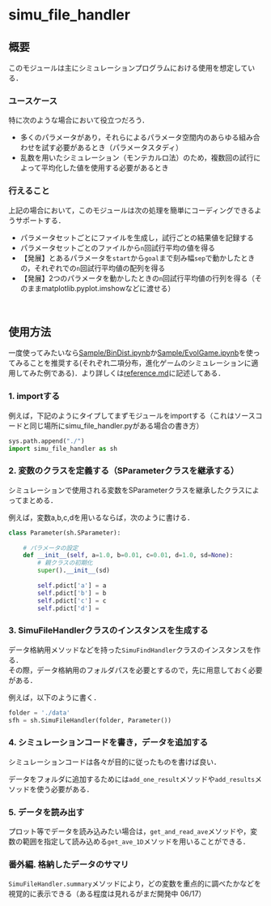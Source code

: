 # simu_file_handler

## 概要
このモジュールは主にシミュレーションプログラムにおける使用を想定している．

### ユースケース
特に次のような場合において役立つだろう．
* 多くのパラメータがあり，それらによるパラメータ空間内のあらゆる組み合わせを試す必要があるとき（パラメータスタディ）
* 乱数を用いたシミュレーション（モンテカルロ法）のため，複数回の試行によって平均化した値を使用する必要があるとき

### 行えること
上記の場合において，このモジュールは次の処理を簡単にコーディングできるようサポートする．
* パラメータセットごとにファイルを生成し，試行ごとの結果値を記録する
* パラメータセットごとのファイルから```n```回試行平均の値を得る
* 【発展】とあるパラメータを```start```から```goal```まで刻み幅```sep```で動かしたときの，それぞれでの```n```回試行平均値の配列を得る
* 【発展】2つのパラメータを動かしたときの```n```回試行平均値の行列を得る（そのままmatplotlib.pyplot.imshowなどに渡せる）

<br>

## 使用方法
一度使ってみたいなら[Sample/BinDist.ipynb](https://github.com/miyagawadaiki/simu_file_handler/blob/master/Sample/BinDist.ipynb)か[Sample/EvolGame.ipynb](https://github.com/miyagawadaiki/simu_file_handler/blob/master/Sample/EvolGame.ipynb)を使ってみることを推奨する(それぞれ二項分布，進化ゲームのシミュレーションに適用してみた例である)．より詳しくは[reference.md](https://github.com/miyagawadaiki/simu_file_handler/blob/master/reference.md)に記述してある．

### 1. importする
例えば，下記のようにタイプしてまずモジュールをimportする（これはソースコードと同じ場所にsimu_file_handler.pyがある場合の書き方）
```python
sys.path.append("./")
import simu_file_handler as sh
```

### 2. 変数のクラスを定義する（SParameterクラスを継承する）
シミュレーションで使用される変数をSParameterクラスを継承したクラスによってまとめる．  

例えば，変数a,b,c,dを用いるならば，次のように書ける．

```python
class Parameter(sh.SParameter):
    
    # パラメータの設定
    def __init__(self, a=1.0, b=0.01, c=0.01, d=1.0, sd=None):
        # 親クラスの初期化
        super().__init__(sd)
        
        self.pdict['a'] = a
        self.pdict['b'] = b
        self.pdict['c'] = c
        self.pdict['d'] = 
```

### 3. SimuFileHandlerクラスのインスタンスを生成する
データ格納用メソッドなどを持った`SimuFindHandler`クラスのインスタンスを作る．  
その際，データ格納用のフォルダパスを必要とするので，先に用意しておく必要がある．

例えば，以下のように書く．

```python
folder = './data'
sfh = sh.SimuFileHandler(folder, Parameter())
```

### 4. シミュレーションコードを書き，データを追加する
シミュレーションコードは各々が目的に従ったものを書けば良い．  

データをフォルダに追加するためには`add_one_result`メソッドや`add_results`メソッドを使う必要がある．

### 5. データを読み出す
プロット等でデータを読み込みたい場合は，`get_and_read_ave`メソッドや，変数の範囲を指定して読み込める`get_ave_1D`メソッドを用いることができる．

### 番外編. 格納したデータのサマリ
`SimuFileHandler.summary`メソッドにより，どの変数を重点的に調べたかなどを視覚的に表示できる（ある程度は見れるがまだ開発中 06/17）
